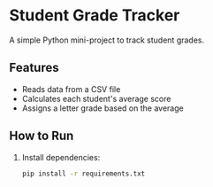 # Student Grade Tracker

A simple Python mini-project to track student grades.

## Features
- Reads data from a CSV file
- Calculates each student's average score
- Assigns a letter grade based on the average

## How to Run
1. Install dependencies:
   ```bash
   pip install -r requirements.txt
